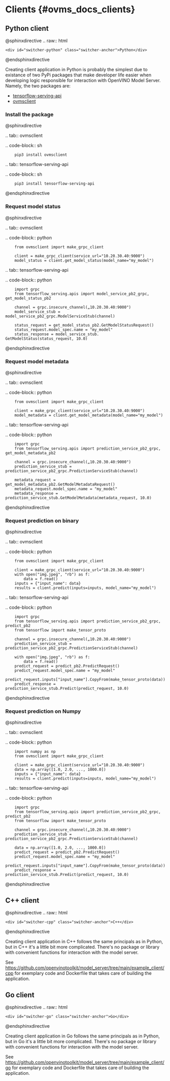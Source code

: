 # Clients {#ovms_docs_clients}

## Python client

@sphinxdirective
.. raw:: html

    <div id="switcher-python" class="switcher-anchor">Python</div>
@endsphinxdirective

Creating client application in Python is probably the simplest due to existance of two PyPi packages that make developer life easier when developing logic responsible for interaction with OpenVINO Model Server. Namely, the two packages are:
- [tensorflow-serving-api](https://pypi.org/project/tensorflow-serving-api/)
- [ovmsclient](https://pypi.org/project/ovmsclient/)

### Install the package
@sphinxdirective

.. tab:: ovmsclient  

   .. code-block:: sh

        pip3 install ovmsclient 

.. tab:: tensorflow-serving-api  

   .. code-block:: sh  
   
        pip3 install tensorflow-serving-api 

@endsphinxdirective

### Request model status

@sphinxdirective

.. tab:: ovmsclient  

   .. code-block:: python

        from ovmsclient import make_grpc_client

        client = make_grpc_client(service_url="10.20.30.40:9000")
        model_status = client.get_model_status(model_name="my_model")
   
.. tab:: tensorflow-serving-api  

   .. code-block:: python  
   
        import grpc
        from tensorflow_serving.apis import model_service_pb2_grpc, get_model_status_pb2

        channel = grpc.insecure_channel(„10.20.30.40:9000")
        model_service_stub = model_service_pb2_grpc.ModelServiceStub(channel)

        status_request = get_model_status_pb2.GetModelStatusRequest()
        status_request.model_spec.name = "my_model"
        status_response = model_service_stub. GetModelStatus(status_request, 10.0)
     
@endsphinxdirective

### Request model metadata

@sphinxdirective

.. tab:: ovmsclient  

   .. code-block:: python

        from ovmsclient import make_grpc_client

        client = make_grpc_client(service_url="10.20.30.40:9000")
        model_metadata = client.get_model_metadata(model_name="my_model")

.. tab:: tensorflow-serving-api  

   .. code-block:: python  

        import grpc
        from tensorflow_serving.apis import prediction_service_pb2_grpc, get_model_metadata_pb2

        channel = grpc.insecure_channel(„10.20.30.40:9000")
        prediction_service_stub = prediction_service_pb2_grpc.PredictionServiceStub(channel)

        metadata_request = get_model_metadata_pb2.GetModelMetadataRequest()
        metadata_request.model_spec.name = "my_model"
        metadata_response = prediction_service_stub.GetModelMetadata(metadata_request, 10.0)

@endsphinxdirective

### Request prediction on binary

@sphinxdirective

.. tab:: ovmsclient  

   .. code-block:: python

        from ovmsclient import make_grpc_client

        client = make_grpc_client(service_url="10.20.30.40:9000")
        with open("img.jpeg", "rb") as f:
            data = f.read()
        inputs = {"input_name": data}    
        results = client.predict(inputs=inputs, model_name="my_model")
   
.. tab:: tensorflow-serving-api  

   .. code-block:: python  
   
        import grpc
        from tensorflow_serving.apis import prediction_service_pb2_grpc, predict_pb2
        from tensorflow import make_tensor_proto

        channel = grpc.insecure_channel(„10.20.30.40:9000")
        prediction_service_stub = prediction_service_pb2_grpc.PredictionServiceStub(channel)

        with open("img.jpeg", "rb") as f:
            data = f.read()
        predict_request = predict_pb2.PredictRequest()
        predict_request.model_spec.name = "my_model"
        predict_request.inputs["input_name"].CopyFrom(make_tensor_proto(data))
        predict_response = prediction_service_stub.Predict(predict_request, 10.0)

@endsphinxdirective

### Request prediction on Numpy

@sphinxdirective

.. tab:: ovmsclient  

   .. code-block:: python

        import numpy as np
        from ovmsclient import make_grpc_client

        client = make_grpc_client(service_url="10.20.30.40:9000")
        data = np.array([1.0, 2.0, ..., 1000.0])
        inputs = {"input_name": data}
        results = client.predict(inputs=inputs, model_name="my_model")
   
.. tab:: tensorflow-serving-api  

   .. code-block:: python  
   
        import grpc
        from tensorflow_serving.apis import prediction_service_pb2_grpc, predict_pb2
        from tensorflow import make_tensor_proto

        channel = grpc.insecure_channel(„10.20.30.40:9000")
        prediction_service_stub = prediction_service_pb2_grpc.PredictionServiceStub(channel)

        data = np.array([1.0, 2.0, ..., 1000.0])
        predict_request = predict_pb2.PredictRequest()
        predict_request.model_spec.name = "my_model"
        predict_request.inputs["input_name"].CopyFrom(make_tensor_proto(data))
        predict_response = prediction_service_stub.Predict(predict_request, 10.0)

     
@endsphinxdirective

## C++ client

@sphinxdirective
.. raw:: html

    <div id="switcher-cpp" class="switcher-anchor">C++</div>
@endsphinxdirective

Creating client application in C++ follows the same principals as in Python, but in C++ it's a little bit more complicated. There's no package or library with convenient functions for interaction with the model server. 

See https://github.com/openvinotoolkit/model_server/tree/main/example_client/cpp for exemplary code and Dockerfile that takes care of building the application.

## Go client

@sphinxdirective
.. raw:: html

    <div id="switcher-go" class="switcher-anchor">Go</div>
@endsphinxdirective

Creating client application in Go follows the same principals as in Python, but in Go it's a little bit more complicated. There's no package or library with convenient functions for interaction with the model server. 

See https://github.com/openvinotoolkit/model_server/tree/main/example_client/go for exemplary code and Dockerfile that takes care of building the application.